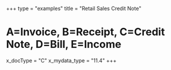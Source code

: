 +++
type = "examples"
title = "Retail Sales Credit Note"
# A=Invoice, B=Receipt, C=Credit Note, D=Bill, E=Income
x_docType = "C"
x_mydata_type = "11.4"
+++